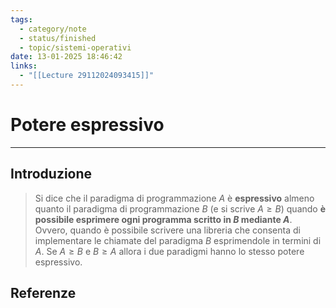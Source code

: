 ```yaml
---
tags:
  - category/note
  - status/finished
  - topic/sistemi-operativi
date: 13-01-2025 18:46:42
links:
  - "[[Lecture 29112024093415]]"
---
```

# Potere espressivo
---
## Introduzione
> Si dice che il paradigma di programmazione $A$ è **espressivo** almeno quanto il paradigma di programmazione $B$ (e si scrive $A \geq B$) quando **è possibile esprimere ogni programma scritto in $B$ mediante $A$**. Ovvero, quando è possibile scrivere una libreria che consenta di implementare le chiamate del paradigma $B$ esprimendole in termini di $A$.
> Se $A \geq B$ e $B \geq A$ allora i due paradigmi hanno lo stesso potere espressivo.

## Referenze